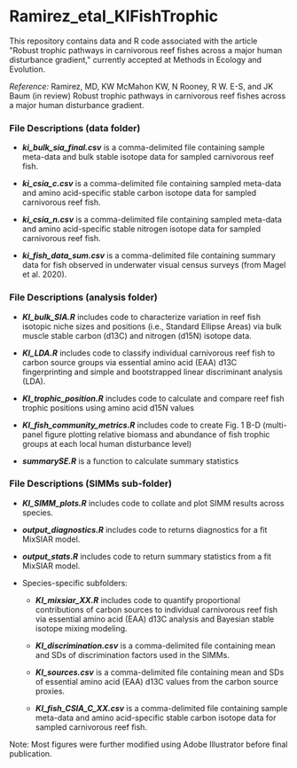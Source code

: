 # Ramirez_etal_KIFishTrophic

This repository contains data and R code associated with the article "Robust trophic pathways in carnivorous reef fishes across a major human disturbance gradient," currently accepted at Methods in Ecology and Evolution. 

_Reference:_ Ramirez, MD, KW McMahon KW, N Rooney, R W. E-S, and JK Baum  (in review) Robust trophic pathways in carnivorous reef fishes across a major human disturbance gradient.

### File Descriptions (data folder) ###

* ***ki_bulk_sia_final.csv*** is a comma-delimited file containing sample meta-data and bulk stable isotope data for sampled carnivorous reef fish.

* ***ki_csia_c.csv*** is a comma-delimited file containing sampled meta-data and amino acid-specific stable carbon isotope data for sampled carnivorous reef fish.

* ***ki_csia_n.csv*** is a comma-delimited file containing sampled meta-data and amino acid-specific stable nitrogen isotope data for sampled carnivorous reef fish.

* ***ki_fish_data_sum.csv*** is a comma-delimited file containing summary data for fish observed in underwater visual census surveys (from Magel et al. 2020).

### File Descriptions (analysis folder) ###
* ***KI_bulk_SIA.R*** includes code to characterize variation in reef fish isotopic niche sizes and positions (i.e., Standard Ellipse Areas) via bulk muscle stable carbon (d13C) and nitrogen (d15N) isotope data.

* ***KI_LDA.R*** includes code to classify individual carnivorous reef fish to carbon source groups via essential amino acid (EAA) d13C fingerprinting and simple and bootstrapped linear discriminant analysis (LDA).

* ***KI_trophic_position.R*** includes code to calculate and compare reef fish trophic positions using amino acid d15N values

* ***KI_fish_community_metrics.R*** includes code to create Fig. 1 B-D (multi-panel figure plotting relative biomass and abundance of fish trophic groups at each local human disturbance level)

* ***summarySE.R*** is a function to calculate summary statistics

### File Descriptions (SIMMs sub-folder) ###
* ***KI_SIMM_plots.R*** includes code to collate and plot SIMM results across species.

* ***output_diagnostics.R*** includes code to returns diagnostics for a fit MixSIAR model.

* ***output_stats.R*** includes code to return summary statistics from a fit MixSIAR model.

* Species-specific subfolders:
  * ***KI_mixsiar_XX.R*** includes code to quantify proportional contributions of carbon sources to individual carnivorous reef fish via essential amino acid (EAA) d13C analysis and Bayesian stable isotope mixing modeling.

  * ***KI_discrimination.csv*** is a comma-delimited file containing mean and SDs of discrimination factors used in the SIMMs.

  * ***KI_sources.csv*** is a comma-delimited file containing mean and SDs of essential amino acid (EAA) d13C values from the carbon source proxies.

  * ***KI_fish_CSIA_C_XX.csv*** is a comma-delimited file containing sample meta-data and amino acid-specific stable carbon isotope data for sampled carnivorous reef fish.


Note: Most figures were further modified using Adobe Illustrator before final publication.
